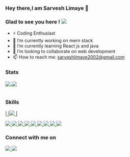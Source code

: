 ### Hey there,I am Sarvesh Limaye 👋
### Glad to see you here !          ![](https://komarev.com/ghpvc/?username=SarveshLimaye&color=DDDDDD)

- ⚡ Coding Enthusiast
- 🔭 I’m currently working on mern stack
- 🌱 I’m currently learning React js and java
- 👯 I’m looking to collaborate on web development
- 📫 How to reach me: sarveshlimaye2002@gmail.com

### Stats
<table>
<tr>
<a href="https://github.com/SarveshLimaye/github-readme-stats">
  <img align="center" src="https://github-readme-stats.vercel.app/api?username=SarveshLimaye&show_icons=true&theme=radical" />
</a>
  </tr>  




<tr>
<a href="https://github.com/SarveshLimaye/github-readme-stats">
  <img align="center" src="https://github-readme-stats.vercel.app/api/top-langs?username=SarveshLimaye&theme=radical" />
</a>
  </tr>
</table>

### Skills


|<a href="">
|<img align="centre" src="https://img.shields.io/badge/HTML5-E34F26?style=for-the-badge&logo=html5&logoColor=white"></img>
|</a>


<a href="">
<img align="centre" src="https://img.shields.io/badge/CSS3-1572B6?style=for-the-badge&logo=css3&logoColor=white"></img>
</a>


<a href="">
<img align="centre" src="https://img.shields.io/badge/JavaScript-323330?style=for-the-badge&logo=javascript&logoColor=F7DF1E"></img>
</a>


<a href="">
<img align="centre" src="https://img.shields.io/badge/Python-3776AB?style=for-the-badge&logo=python&logoColor=white"></img>
</a>


<a href="">
<img align="centre" src="https://img.shields.io/badge/C%2B%2B-00599C?style=for-the-badge&logo=c%2B%2B&logoColor=white"></img>
</a>


<a href="">
<img align="centre" src="https://img.shields.io/badge/Node.js-43853D?style=for-the-badge&logo=node-dot-js&logoColor=white"></img>
</a>


<a href="">
<img align="centre" src="https://img.shields.io/badge/MongoDB-4EA94B?style=for-the-badge&logo=mongodb&logoColor=white"></img>
</a>


<a href="">
<img align="centre" src="https://img.shields.io/badge/Google_Cloud-4285F4?style=for-the-badge&logo=google-cloud&logoColor=white"></img>
</a>

<a href="">
<img align="centre" src="https://img.shields.io/badge/Git-F05032?style=for-the-badge&logo=git&logoColor=white"></img>
</a>

<a href="">
<img align="centre" src="https://img.shields.io/badge/Postman-FF6C37?style=for-the-badge&logo=Postman&logoColor=white"></img>
</a>






### Connect with me on

<a href="https://www.instagram.com/sarvesh0507/">
  <img align="centre" src="https://img.shields.io/badge/Instagram-E4405F?style=for-the-badge&logo=instagram&logoColor=white"></img>
</a>

<a href="https://www.linkedin.com/in/sarvesh-limaye-7a922620b">
<img align="centre" src="https://img.shields.io/badge/LinkedIn-0077B5?style=for-the-badge&logo=linkedin&logoColor=white"></img>




